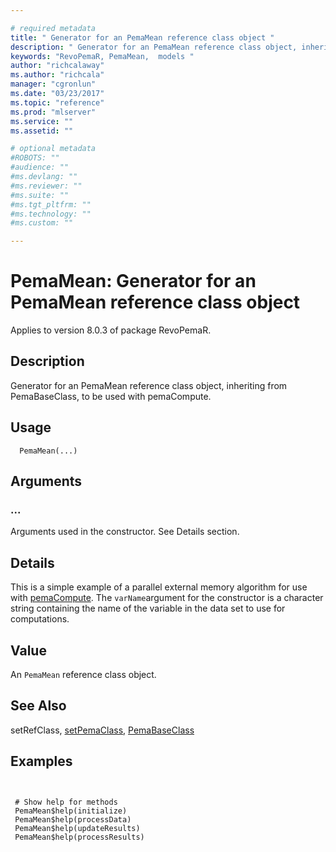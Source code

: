 ```yaml
--- 

# required metadata 
title: " Generator for an PemaMean reference class object " 
description: " Generator for an PemaMean reference class object, inheriting from PemaBaseClass, to be used with pemaCompute. " 
keywords: "RevoPemaR, PemaMean,  models " 
author: "richcalaway"
ms.author: "richcala" 
manager: "cgronlun" 
ms.date: "03/23/2017" 
ms.topic: "reference" 
ms.prod: "mlserver" 
ms.service: "" 
ms.assetid: "" 

# optional metadata 
#ROBOTS: "" 
#audience: "" 
#ms.devlang: "" 
#ms.reviewer: "" 
#ms.suite: "" 
#ms.tgt_pltfrm: "" 
#ms.technology: "" 
#ms.custom: "" 

--- 
```



 # PemaMean:  Generator for an PemaMean reference class object 

 Applies to version 8.0.3 of package RevoPemaR.

 ## Description

Generator for an PemaMean reference class object, inheriting from PemaBaseClass, to be used with pemaCompute.


 ## Usage

```   
  PemaMean(...)

```


 ## Arguments




 ###  ...
  Arguments used in the constructor. See Details section.  



 ## Details

This is a simple example of a parallel external memory algorithm for use with
[pemaCompute](pemacompute.md). The `varName`argument for the constructor is a
character string containing the name of the variable in the data set to use
for computations.


 ## Value

An `PemaMean` reference class object.








 ## See Also

setRefClass,
[setPemaClass](setpemaclass.md),
[PemaBaseClass](pemabaseclass.md)

 ## Examples

 ```


  # Show help for methods
  PemaMean$help(initialize)
  PemaMean$help(processData)
  PemaMean$help(updateResults)
  PemaMean$help(processResults)
```




